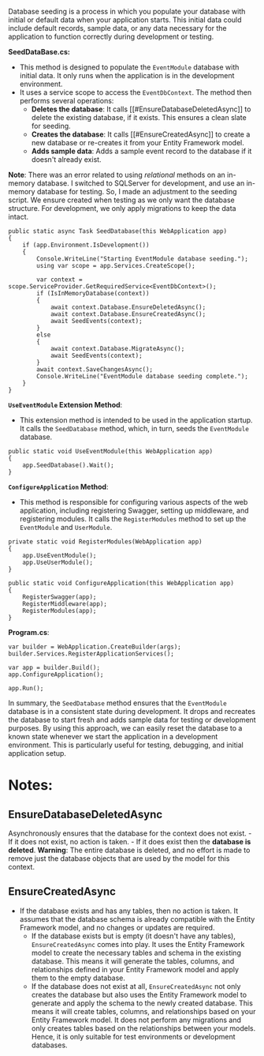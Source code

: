 Database seeding is a process in which you populate your database with initial or default data when your application starts. This initial data could include default records, sample data, or any data necessary for the application to function correctly during development or testing.

**SeedDataBase.cs:**
- This method is designed to populate the `EventModule` database with initial data. It only runs when the application is in the development environment.
- It uses a service scope to access the `EventDbContext`. The method then performs several operations:
    - **Deletes the database**: It calls [[#EnsureDatabaseDeletedAsync]] to delete the existing database, if it exists. This ensures a clean slate for seeding.
    - **Creates the database**: It calls [[#EnsureCreatedAsync]] to create a new database or re-creates it from your Entity Framework model.
    - **Adds sample data**: Adds a sample event record to the database if it doesn't already exist.

**Note**: There was an error related to using *relational* methods on an in-memory database. I switched to SQLServer for development, and use an in-memory database for testing. So, I made an adjustment to the seeding script. We ensure created when testing as we only want the database structure. For development, we only apply migrations to keep the data intact.

```
public static async Task SeedDatabase(this WebApplication app)  
{  
    if (app.Environment.IsDevelopment())  
    {        
	    Console.WriteLine("Starting EventModule database seeding.");  
        using var scope = app.Services.CreateScope();  
  
        var context = scope.ServiceProvider.GetRequiredService<EventDbContext>();  
        if (IsInMemoryDatabase(context))  
		{  
		    await context.Database.EnsureDeletedAsync();  
			await context.Database.EnsureCreatedAsync();  
			await SeedEvents(context);
		}  
		else  
		{  
		    await context.Database.MigrateAsync();  
			await SeedEvents(context);  
		}
        await context.SaveChangesAsync();  
        Console.WriteLine("EventModule database seeding complete.");  
    }
}
```

**`UseEventModule` Extension Method**:
- This extension method is intended to be used in the application startup. It calls the `SeedDatabase` method, which, in turn, seeds the `EventModule` database.
```
public static void UseEventModule(this WebApplication app)  
{  
    app.SeedDatabase().Wait();  
}
```

**`ConfigureApplication` Method**:
- This method is responsible for configuring various aspects of the web application, including registering Swagger, setting up middleware, and registering modules. It calls the `RegisterModules` method to set up the `EventModule` and `UserModule`.
```
private static void RegisterModules(WebApplication app)  
{  
    app.UseEventModule();  
    app.UseUserModule();  
}
```

```
public static void ConfigureApplication(this WebApplication app)  
{  
    RegisterSwagger(app);  
    RegisterMiddleware(app);  
    RegisterModules(app);  
}
```

**Program.cs**:

```
var builder = WebApplication.CreateBuilder(args);  
builder.Services.RegisterApplicationServices();  
  
var app = builder.Build();  
app.ConfigureApplication();  
  
app.Run();  
```

In summary, the `SeedDatabase` method ensures that the `EventModule` database is in a consistent state during development. It drops and recreates the database to start fresh and adds sample data for testing or development purposes. By using this approach, we can easily reset the database to a known state whenever we start the application in a development environment. This is particularly useful for testing, debugging, and initial application setup.

# Notes:
## EnsureDatabaseDeletedAsync
Asynchronously ensures that the database for the context does not exist. 
	- If it does not exist, no action is taken. 
	- If it does exist then the **database is deleted**.  **Warning**: The entire database is deleted, and no effort is made to remove just the database objects that are used by the model for this context.

## EnsureCreatedAsync
- If the database exists and has any tables, then no action is taken.  It assumes that the database schema is already compatible with the Entity Framework model, and no changes or updates are required.
	- If the database exists but is empty (it doesn't have any tables), `EnsureCreatedAsync` comes into play. It uses the Entity Framework model to create the necessary tables and schema in the existing database. This means it will generate the tables, columns, and relationships defined in your Entity Framework model and apply them to the empty database.
	 - If the database does not exist at all, `EnsureCreatedAsync` not only creates the database but also uses the Entity Framework model to generate and apply the schema to the newly created database. This means it will create tables, columns, and relationships based on your Entity Framework model.
	It does not perform any migrations and only creates tables based on the relationships between your models. Hence, it is only suitable for test environments or development databases.